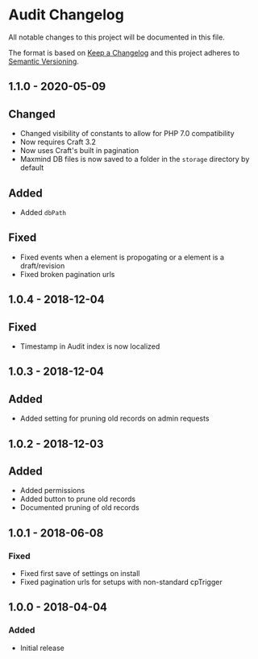 # Audit Changelog

All notable changes to this project will be documented in this file.

The format is based on [Keep a Changelog](http://keepachangelog.com/) and this project adheres to [Semantic Versioning](http://semver.org/).

## 1.1.0 - 2020-05-09

## Changed
- Changed visibility of constants to allow for PHP 7.0 compatibility
- Now requires Craft 3.2
- Now uses Craft's built in pagination
- Maxmind DB files is now saved to a folder in the `storage` directory by default

## Added
- Added `dbPath` 

## Fixed
- Fixed events when a element is propogating or a element is a draft/revision
- Fixed broken pagination urls

## 1.0.4 - 2018-12-04

## Fixed
- Timestamp in Audit index is now localized 

## 1.0.3 - 2018-12-04

## Added
- Added setting for pruning old records on admin requests

## 1.0.2 - 2018-12-03

## Added
- Added permissions
- Added button to prune old records
- Documented pruning of old records

## 1.0.1 - 2018-06-08

### Fixed
- Fixed first save of settings on install
- Fixed pagination urls for setups with non-standard cpTrigger

## 1.0.0 - 2018-04-04

### Added
- Initial release
